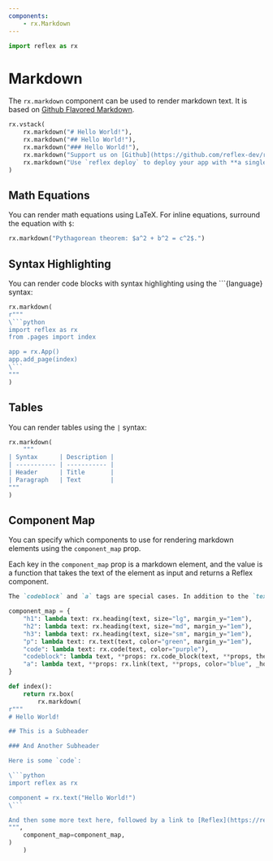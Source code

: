 ```yaml
---
components:
    - rx.Markdown
---
```


```python exec
import reflex as rx
```

# Markdown

The `rx.markdown` component can be used to render markdown text.
It is based on [Github Flavored Markdown](https://github.github.com/gfm/).

```python demo
rx.vstack(
    rx.markdown("# Hello World!"),
    rx.markdown("## Hello World!"),
    rx.markdown("### Hello World!"),
    rx.markdown("Support us on [Github](https://github.com/reflex-dev/reflex)."),
    rx.markdown("Use `reflex deploy` to deploy your app with **a single command**."),
)
```

## Math Equations

You can render math equations using LaTeX.
For inline equations, surround the equation with `$`:

```python demo
rx.markdown("Pythagorean theorem: $a^2 + b^2 = c^2$.")
```

## Syntax Highlighting

You can render code blocks with syntax highlighting using the \`\`\`\{language} syntax:

```python demo  
rx.markdown(
r"""
\```python
import reflex as rx
from .pages import index

app = rx.App()
app.add_page(index)
\```
"""
)
```

## Tables

You can render tables using the `|` syntax:

```python demo
rx.markdown(
    """
| Syntax      | Description |
| ----------- | ----------- |
| Header      | Title       |
| Paragraph   | Text        |
"""
)
```

## Component Map

You can specify which components to use for rendering markdown elements using the
`component_map` prop.

Each key in the `component_map` prop is a markdown element, and the value is
a function that takes the text of the element as input and returns a Reflex component.

```md alert
The `codeblock` and `a` tags are special cases. In addition to the `text`, they also receive a `props` argument containing additional props for the component.
```

```python demo exec
component_map = {
    "h1": lambda text: rx.heading(text, size="lg", margin_y="1em"),
    "h2": lambda text: rx.heading(text, size="md", margin_y="1em"),
    "h3": lambda text: rx.heading(text, size="sm", margin_y="1em"),
    "p": lambda text: rx.text(text, color="green", margin_y="1em"),
    "code": lambda text: rx.code(text, color="purple"),
    "codeblock": lambda text, **props: rx.code_block(text, **props, theme="dark", margin_y="1em"),
    "a": lambda text, **props: rx.link(text, **props, color="blue", _hover={"color": "red"}),
}

def index():
    return rx.box(
        rx.markdown(
r"""
# Hello World!

## This is a Subheader

### And Another Subheader

Here is some `code`:

\```python
import reflex as rx

component = rx.text("Hello World!")
\```

And then some more text here, followed by a link to [Reflex](https://reflex.dev).
""",
    component_map=component_map,
)
    )
```
